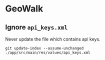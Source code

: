 # GeoWalk

## Ignore `api_keys.xml`

Never update the file which contains api keys.
```
git update-index --assume-unchanged ./app/src/main/res/values/api_keys.xml
```